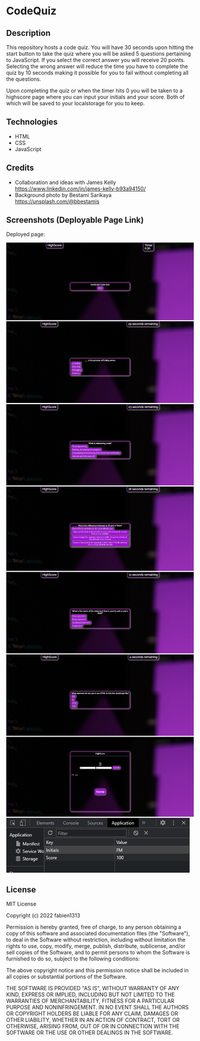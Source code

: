 # CodeQuiz

## Description

This repository hosts a code quiz. You will have 30 seconds upon hitting the start button to take the quiz where you will be asked 5 questions pertaining to JavaScript. If you select the correct answer you will receive 20 points. Selecting the wrong answer will reduce the time you have to complete the quiz by 10 seconds making it possible for you to fail without completing all the questions. 

Upon completing the quiz or when the timer hits 0 you will be taken to a highscore page where you can input your initials and your score. Both of which will be saved to your localstorage for you to keep. 

## Technologies

- HTML  
- CSS
- JavaScript 

## Credits

- Collaboration and ideas with James Kelly https://www.linkedin.com/in/james-kelly-b93a94150/
- Background photo by Bestami Sarikaya https://unsplash.com/@bbestamis 

## Screenshots (Deployable Page Link)
Deployed page: 

![](assets/images/code1.png)
![](assets/images/code2.png)
![](assets/images/code3.png)
![](assets/images/code4.png)
![](assets/images/code5.png)
![](assets/images/code6.png)
![](assets/images/code7.png)
![](assets/images/code8.png)


## License

MIT License

Copyright (c) 2022 fabien1313

Permission is hereby granted, free of charge, to any person obtaining a copy
of this software and associated documentation files (the "Software"), to deal
in the Software without restriction, including without limitation the rights
to use, copy, modify, merge, publish, distribute, sublicense, and/or sell
copies of the Software, and to permit persons to whom the Software is
furnished to do so, subject to the following conditions:

The above copyright notice and this permission notice shall be included in all
copies or substantial portions of the Software.

THE SOFTWARE IS PROVIDED "AS IS", WITHOUT WARRANTY OF ANY KIND, EXPRESS OR
IMPLIED, INCLUDING BUT NOT LIMITED TO THE WARRANTIES OF MERCHANTABILITY,
FITNESS FOR A PARTICULAR PURPOSE AND NONINFRINGEMENT. IN NO EVENT SHALL THE
AUTHORS OR COPYRIGHT HOLDERS BE LIABLE FOR ANY CLAIM, DAMAGES OR OTHER
LIABILITY, WHETHER IN AN ACTION OF CONTRACT, TORT OR OTHERWISE, ARISING FROM,
OUT OF OR IN CONNECTION WITH THE SOFTWARE OR THE USE OR OTHER DEALINGS IN THE
SOFTWARE.